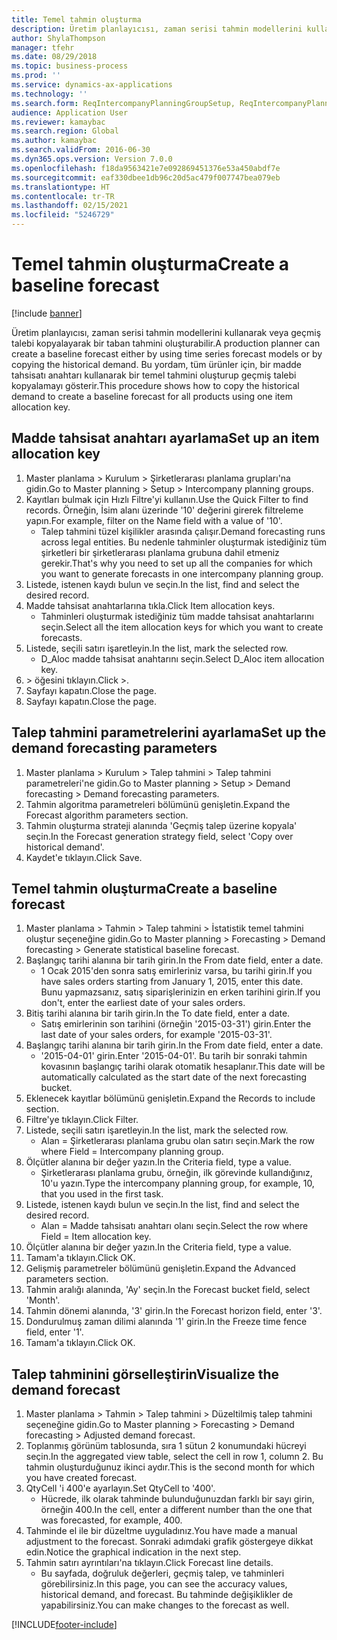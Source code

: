 ```yaml
---
title: Temel tahmin oluşturma
description: Üretim planlayıcısı, zaman serisi tahmin modellerini kullanarak veya geçmiş talebi kopyalayarak bir taban tahmini oluşturabilir.
author: ShylaThompson
manager: tfehr
ms.date: 08/29/2018
ms.topic: business-process
ms.prod: ''
ms.service: dynamics-ax-applications
ms.technology: ''
ms.search.form: ReqIntercompanyPlanningGroupSetup, ReqIntercompanyPlanningGroupAllocKeys, ReqDemPlanForecastParameters, ReqDemPlanCreateForecastDialog, SysQueryForm, ReqDemPlanForecastViewer
audience: Application User
ms.reviewer: kamaybac
ms.search.region: Global
ms.author: kamaybac
ms.search.validFrom: 2016-06-30
ms.dyn365.ops.version: Version 7.0.0
ms.openlocfilehash: f18da9563421e7e092869451376e53a450abdf7e
ms.sourcegitcommit: eaf330dbee1db96c20d5ac479f007747bea079eb
ms.translationtype: HT
ms.contentlocale: tr-TR
ms.lasthandoff: 02/15/2021
ms.locfileid: "5246729"
---
```

# <a name="create-a-baseline-forecast"></a><span data-ttu-id="2bd90-103">Temel tahmin oluşturma</span><span class="sxs-lookup"><span data-stu-id="2bd90-103">Create a baseline forecast</span></span>

[!include [banner](../../includes/banner.md)]

<span data-ttu-id="2bd90-104">Üretim planlayıcısı, zaman serisi tahmin modellerini kullanarak veya geçmiş talebi kopyalayarak bir taban tahmini oluşturabilir.</span><span class="sxs-lookup"><span data-stu-id="2bd90-104">A production planner can create a baseline forecast either by using time series forecast models or by copying the historical demand.</span></span> <span data-ttu-id="2bd90-105">Bu yordam, tüm ürünler için, bir madde tahsisatı anahtarı kullanarak bir temel tahmini oluşturup geçmiş talebi kopyalamayı gösterir.</span><span class="sxs-lookup"><span data-stu-id="2bd90-105">This procedure shows how to copy the historical demand to create a baseline forecast for all products using one item allocation key.</span></span> 


## <a name="set-up-an-item-allocation-key"></a><span data-ttu-id="2bd90-106">Madde tahsisat anahtarı ayarlama</span><span class="sxs-lookup"><span data-stu-id="2bd90-106">Set up an item allocation key</span></span>
1. <span data-ttu-id="2bd90-107">Master planlama > Kurulum > Şirketlerarası planlama grupları'na gidin.</span><span class="sxs-lookup"><span data-stu-id="2bd90-107">Go to Master planning > Setup > Intercompany planning groups.</span></span>
2. <span data-ttu-id="2bd90-108">Kayıtları bulmak için Hızlı Filtre'yi kullanın.</span><span class="sxs-lookup"><span data-stu-id="2bd90-108">Use the Quick Filter to find records.</span></span> <span data-ttu-id="2bd90-109">Örneğin, İsim alanı üzerinde '10' değerini girerek filtreleme yapın.</span><span class="sxs-lookup"><span data-stu-id="2bd90-109">For example, filter on the Name field with a value of '10'.</span></span>
    * <span data-ttu-id="2bd90-110">Talep tahmini tüzel kişilikler arasında çalışır.</span><span class="sxs-lookup"><span data-stu-id="2bd90-110">Demand forecasting runs across legal entities.</span></span> <span data-ttu-id="2bd90-111">Bu nedenle tahminler oluşturmak istediğiniz tüm şirketleri bir şirketlerarası planlama grubuna dahil etmeniz gerekir.</span><span class="sxs-lookup"><span data-stu-id="2bd90-111">That's why you need to set up all the companies for which you want to generate forecasts in one intercompany planning group.</span></span>  
3. <span data-ttu-id="2bd90-112">Listede, istenen kaydı bulun ve seçin.</span><span class="sxs-lookup"><span data-stu-id="2bd90-112">In the list, find and select the desired record.</span></span>
4. <span data-ttu-id="2bd90-113">Madde tahsisat anahtarlarına tıkla.</span><span class="sxs-lookup"><span data-stu-id="2bd90-113">Click Item allocation keys.</span></span>
    * <span data-ttu-id="2bd90-114">Tahminleri oluşturmak istediğiniz tüm madde tahsisat anahtarlarını seçin.</span><span class="sxs-lookup"><span data-stu-id="2bd90-114">Select all the item allocation keys for which you want to create forecasts.</span></span>  
5. <span data-ttu-id="2bd90-115">Listede, seçili satırı işaretleyin.</span><span class="sxs-lookup"><span data-stu-id="2bd90-115">In the list, mark the selected row.</span></span>
    * <span data-ttu-id="2bd90-116">D_Aloc madde tahsisat anahtarını seçin.</span><span class="sxs-lookup"><span data-stu-id="2bd90-116">Select D_Aloc item allocation key.</span></span>  
6. <span data-ttu-id="2bd90-117">> öğesini tıklayın.</span><span class="sxs-lookup"><span data-stu-id="2bd90-117">Click >.</span></span>
7. <span data-ttu-id="2bd90-118">Sayfayı kapatın.</span><span class="sxs-lookup"><span data-stu-id="2bd90-118">Close the page.</span></span>
8. <span data-ttu-id="2bd90-119">Sayfayı kapatın.</span><span class="sxs-lookup"><span data-stu-id="2bd90-119">Close the page.</span></span>

## <a name="set-up-the-demand-forecasting-parameters"></a><span data-ttu-id="2bd90-120">Talep tahmini parametrelerini ayarlama</span><span class="sxs-lookup"><span data-stu-id="2bd90-120">Set up the demand forecasting parameters</span></span>
1. <span data-ttu-id="2bd90-121">Master planlama > Kurulum > Talep tahmini > Talep tahmini parametreleri'ne gidin.</span><span class="sxs-lookup"><span data-stu-id="2bd90-121">Go to Master planning > Setup > Demand forecasting > Demand forecasting parameters.</span></span>
2. <span data-ttu-id="2bd90-122">Tahmin algoritma parametreleri bölümünü genişletin.</span><span class="sxs-lookup"><span data-stu-id="2bd90-122">Expand the Forecast algorithm parameters section.</span></span>
3. <span data-ttu-id="2bd90-123">Tahmin oluşturma strateji alanında 'Geçmiş talep üzerine kopyala' seçin.</span><span class="sxs-lookup"><span data-stu-id="2bd90-123">In the Forecast generation strategy field, select 'Copy over historical demand'.</span></span>
4. <span data-ttu-id="2bd90-124">Kaydet'e tıklayın.</span><span class="sxs-lookup"><span data-stu-id="2bd90-124">Click Save.</span></span>

## <a name="create-a-baseline-forecast"></a><span data-ttu-id="2bd90-125">Temel tahmin oluşturma</span><span class="sxs-lookup"><span data-stu-id="2bd90-125">Create a baseline forecast</span></span>
1. <span data-ttu-id="2bd90-126">Master planlama > Tahmin > Talep tahmini > İstatistik temel tahmini oluştur seçeneğine gidin.</span><span class="sxs-lookup"><span data-stu-id="2bd90-126">Go to Master planning > Forecasting > Demand forecasting > Generate statistical baseline forecast.</span></span>
2. <span data-ttu-id="2bd90-127">Başlangıç tarihi alanına bir tarih girin.</span><span class="sxs-lookup"><span data-stu-id="2bd90-127">In the From date field, enter a date.</span></span>
    * <span data-ttu-id="2bd90-128">1 Ocak 2015'den sonra satış emirleriniz varsa, bu tarihi girin.</span><span class="sxs-lookup"><span data-stu-id="2bd90-128">If you have sales orders starting from January 1, 2015, enter this date.</span></span> <span data-ttu-id="2bd90-129">Bunu yapmazsanız, satış siparişlerinizin en erken tarihini girin.</span><span class="sxs-lookup"><span data-stu-id="2bd90-129">If you don't, enter the earliest date of your sales orders.</span></span>  
3. <span data-ttu-id="2bd90-130">Bitiş tarihi alanına bir tarih girin.</span><span class="sxs-lookup"><span data-stu-id="2bd90-130">In the To date field, enter a date.</span></span>
    * <span data-ttu-id="2bd90-131">Satış emirlerinin son tarihini (örneğin '2015-03-31') girin.</span><span class="sxs-lookup"><span data-stu-id="2bd90-131">Enter the last date of your sales orders, for example '2015-03-31'.</span></span>  
4. <span data-ttu-id="2bd90-132">Başlangıç tarihi alanına bir tarih girin.</span><span class="sxs-lookup"><span data-stu-id="2bd90-132">In the From date field, enter a date.</span></span>
    * <span data-ttu-id="2bd90-133">'2015-04-01' girin.</span><span class="sxs-lookup"><span data-stu-id="2bd90-133">Enter '2015-04-01'.</span></span> <span data-ttu-id="2bd90-134">Bu tarih bir sonraki tahmin kovasının başlangıç tarihi olarak otomatik hesaplanır.</span><span class="sxs-lookup"><span data-stu-id="2bd90-134">This date will be automatically calculated as the start date of the next forecasting bucket.</span></span>  
5. <span data-ttu-id="2bd90-135">Eklenecek kayıtlar bölümünü genişletin.</span><span class="sxs-lookup"><span data-stu-id="2bd90-135">Expand the Records to include section.</span></span>
6. <span data-ttu-id="2bd90-136">Filtre'ye tıklayın.</span><span class="sxs-lookup"><span data-stu-id="2bd90-136">Click Filter.</span></span>
7. <span data-ttu-id="2bd90-137">Listede, seçili satırı işaretleyin.</span><span class="sxs-lookup"><span data-stu-id="2bd90-137">In the list, mark the selected row.</span></span>
    * <span data-ttu-id="2bd90-138">Alan = Şirketlerarası planlama grubu olan satırı seçin.</span><span class="sxs-lookup"><span data-stu-id="2bd90-138">Mark the row where Field = Intercompany planning group.</span></span>  
8. <span data-ttu-id="2bd90-139">Ölçütler alanına bir değer yazın.</span><span class="sxs-lookup"><span data-stu-id="2bd90-139">In the Criteria field, type a value.</span></span>
    * <span data-ttu-id="2bd90-140">Şirketlerarası planlama grubu, örneğin, ilk görevinde kullandığınız, 10'u yazın.</span><span class="sxs-lookup"><span data-stu-id="2bd90-140">Type the intercompany planning group, for example, 10, that you used in the first task.</span></span>  
9. <span data-ttu-id="2bd90-141">Listede, istenen kaydı bulun ve seçin.</span><span class="sxs-lookup"><span data-stu-id="2bd90-141">In the list, find and select the desired record.</span></span>
    * <span data-ttu-id="2bd90-142">Alan = Madde tahsisatı anahtarı olanı seçin.</span><span class="sxs-lookup"><span data-stu-id="2bd90-142">Select the row where Field = Item allocation key.</span></span>  
10. <span data-ttu-id="2bd90-143">Ölçütler alanına bir değer yazın.</span><span class="sxs-lookup"><span data-stu-id="2bd90-143">In the Criteria field, type a value.</span></span>
11. <span data-ttu-id="2bd90-144">Tamam'a tıklayın.</span><span class="sxs-lookup"><span data-stu-id="2bd90-144">Click OK.</span></span>
12. <span data-ttu-id="2bd90-145">Gelişmiş parametreler bölümünü genişletin.</span><span class="sxs-lookup"><span data-stu-id="2bd90-145">Expand the Advanced parameters section.</span></span>
13. <span data-ttu-id="2bd90-146">Tahmin aralığı alanında, 'Ay' seçin.</span><span class="sxs-lookup"><span data-stu-id="2bd90-146">In the Forecast bucket field, select 'Month'.</span></span>
14. <span data-ttu-id="2bd90-147">Tahmin dönemi alanında, '3' girin.</span><span class="sxs-lookup"><span data-stu-id="2bd90-147">In the Forecast horizon field, enter '3'.</span></span>
15. <span data-ttu-id="2bd90-148">Dondurulmuş zaman dilimi alanında '1' girin.</span><span class="sxs-lookup"><span data-stu-id="2bd90-148">In the Freeze time fence field, enter '1'.</span></span>
16. <span data-ttu-id="2bd90-149">Tamam'a tıklayın.</span><span class="sxs-lookup"><span data-stu-id="2bd90-149">Click OK.</span></span>

## <a name="visualize-the-demand-forecast"></a><span data-ttu-id="2bd90-150">Talep tahminini görselleştirin</span><span class="sxs-lookup"><span data-stu-id="2bd90-150">Visualize the demand forecast</span></span>
1. <span data-ttu-id="2bd90-151">Master planlama > Tahmin > Talep tahmini > Düzeltilmiş talep tahmini seçeneğine gidin.</span><span class="sxs-lookup"><span data-stu-id="2bd90-151">Go to Master planning > Forecasting > Demand forecasting > Adjusted demand forecast.</span></span>
2. <span data-ttu-id="2bd90-152">Toplanmış görünüm tablosunda, sıra 1 sütun 2 konumundaki hücreyi seçin.</span><span class="sxs-lookup"><span data-stu-id="2bd90-152">In the aggregated view table, select the cell in row 1, column 2.</span></span> <span data-ttu-id="2bd90-153">Bu tahmin oluşturduğunuz ikinci aydır.</span><span class="sxs-lookup"><span data-stu-id="2bd90-153">This is the second month for which you have created forecast.</span></span>
3. <span data-ttu-id="2bd90-154">QtyCell 'i 400'e ayarlayın.</span><span class="sxs-lookup"><span data-stu-id="2bd90-154">Set QtyCell to '400'.</span></span>
    * <span data-ttu-id="2bd90-155">Hücrede, ilk olarak tahminde bulunduğunuzdan farklı bir sayı girin, örneğin 400.</span><span class="sxs-lookup"><span data-stu-id="2bd90-155">In the cell, enter a different number than the one that was forecasted, for example, 400.</span></span>  
4. <span data-ttu-id="2bd90-156">Tahminde el ile bir düzeltme uyguladınız.</span><span class="sxs-lookup"><span data-stu-id="2bd90-156">You have made a manual adjustment to the forecast.</span></span> <span data-ttu-id="2bd90-157">Sonraki adımdaki grafik göstergeye dikkat edin.</span><span class="sxs-lookup"><span data-stu-id="2bd90-157">Notice the graphical indication in the next step.</span></span>
5. <span data-ttu-id="2bd90-158">Tahmin satırı ayrıntıları'na tıklayın.</span><span class="sxs-lookup"><span data-stu-id="2bd90-158">Click Forecast line details.</span></span>
    * <span data-ttu-id="2bd90-159">Bu sayfada, doğruluk değerleri, geçmiş talep, ve tahminleri görebilirsiniz.</span><span class="sxs-lookup"><span data-stu-id="2bd90-159">In this page, you can see the accuracy values, historical demand, and forecast.</span></span> <span data-ttu-id="2bd90-160">Bu tahminde değişiklikler de yapabilirsiniz.</span><span class="sxs-lookup"><span data-stu-id="2bd90-160">You can make changes to the forecast as well.</span></span>  



[!INCLUDE[footer-include](../../../includes/footer-banner.md)]